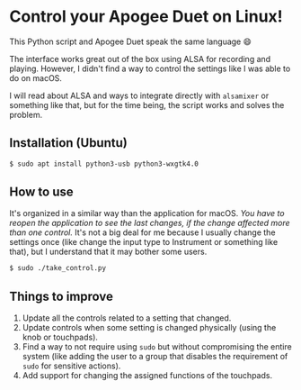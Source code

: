 Control your Apogee Duet on Linux! 
===

This Python script and Apogee Duet speak the same language :smile:

The interface works great out of the box using ALSA for recording and playing. However, I didn't find a way to control the settings like I was able to do on macOS.

I will read about ALSA and ways to integrate directly with `alsamixer` or something like that, but for the time being, the script works and solves the problem.

Installation (Ubuntu)
---
```sh
$ sudo apt install python3-usb python3-wxgtk4.0
```

How to use
---
It's organized in a similar way than the application for macOS.
_You have to reopen the application to see the last changes, if the change affected more than one control._ It's not a big deal for me because I usually change the settings once (like change the input type to Instrument or something like that), but I understand that it may bother some users.

```sh
$ sudo ./take_control.py
```

Things to improve
---
1. Update all the controls related to a setting that changed.
1. Update controls when some setting is changed physically (using the knob or touchpads).
1. Find a way to not require using `sudo` but without compromising the entire system (like adding the user to a group that disables the requirement of `sudo` for sensitive actions).
1. Add support for changing the assigned functions of the touchpads.